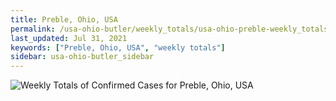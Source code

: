 ```yaml
---
title: Preble, Ohio, USA
permalink: /usa-ohio-butler/weekly_totals/usa-ohio-preble-weekly_totals.html
last_updated: Jul 31, 2021
keywords: ["Preble, Ohio, USA", "weekly totals"]
sidebar: usa-ohio-butler_sidebar
---
```


![Weekly Totals of Confirmed Cases for Preble, Ohio, USA](/covid_tracker/images/graphs/usa-ohio-preble-weekly_totals_graph.png)
